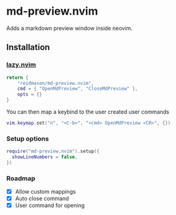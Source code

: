 # md-preview.nvim

Adds a markdown preview window inside neovim.

## Installation

### [lazy.nvim](https://github.com/folke/lazy.nvim)

```lua
return {
    "reidmason/md-preview.nvim",
    cmd = { "OpenMdPreview", "CloseMdPreview" },
    opts = {}
}
```

You can then map a keybind to the user created user commands

```lua
vim.keymap.set("n", "<C-b>", "<cmd> OpenMdPreview <CR>", {})
```

### Setup options

```lua
require("md-preview.nvim").setup({
  showLineNumbers = false,
})
```

### Roadmap

- [x] Allow custom mappings
- [x] Auto close command
- [x] User command for opening
